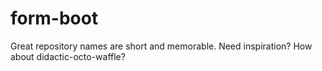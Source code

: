 # form-boot
Great repository names are short and memorable. Need inspiration? How about didactic-octo-waffle? 
